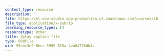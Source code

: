 ```yaml
---
content_type: resource
description: ''
file: https://ol-ocw-studio-app-production.s3.amazonaws.com/courses/18-01sc-single-variable-calculus-fall-2010/95cbc3e96bcc5999825a4ea64726db4c_aar099Xh5W4.vtt
file_type: application/x-subrip
learning_resource_types: []
resourcetype: Other
title: 3play caption file
type: OCWFile
uid: 95cbc3e9-6bcc-5999-825a-4ea64726db4c
---
```

